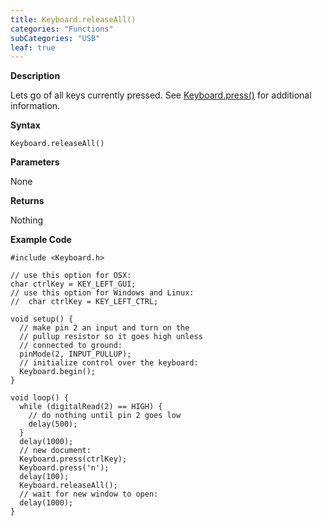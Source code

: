 ```yaml
---
title: Keyboard.releaseAll()
categories: "Functions"
subCategories: "USB"
leaf: true
---
```


**Description**

Lets go of all keys currently pressed. See
[Keyboard.press()](../keyboardpress) for additional information.

**Syntax**

`Keyboard.releaseAll()`

**Parameters**

None

**Returns**

Nothing

**Example Code**

    #include <Keyboard.h>

    // use this option for OSX:
    char ctrlKey = KEY_LEFT_GUI;
    // use this option for Windows and Linux:
    //  char ctrlKey = KEY_LEFT_CTRL;

    void setup() {
      // make pin 2 an input and turn on the
      // pullup resistor so it goes high unless
      // connected to ground:
      pinMode(2, INPUT_PULLUP);
      // initialize control over the keyboard:
      Keyboard.begin();
    }

    void loop() {
      while (digitalRead(2) == HIGH) {
        // do nothing until pin 2 goes low
        delay(500);
      }
      delay(1000);
      // new document:
      Keyboard.press(ctrlKey);
      Keyboard.press('n');
      delay(100);
      Keyboard.releaseAll();
      // wait for new window to open:
      delay(1000);
    }


